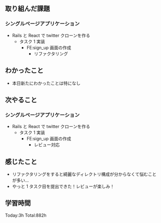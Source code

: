 ## 取り組んだ課題

### シングルページアプリケーション

- Rails と React で twitter クローンを作る
  - タスク 1 実装
    - FE:sign_up 画面の作成
      - リファクタリング

## わかったこと

- 本日新たにわかったことは特になし

## 次やること

### シングルページアプリケーション

- Rails と React で twitter クローンを作る
  - タスク 1 実装
    - FE:sign_up 画面の作成
      - レビュー対応

## 感じたこと

- リファクタリングをすると綺麗なディレクトリ構成が分からなくて悩むことが多い...
- やっと 1 タスク目を提出できた！レビューが楽しみ！

## 学習時間

Today:3h Total:882h
